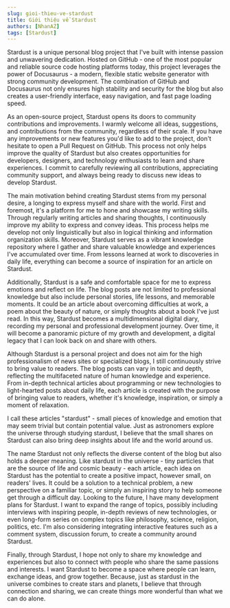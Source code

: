 ```yaml
---
slug: gioi-thieu-ve-stardust
title: Giới thiệu về Stardust
authors: [NhanAZ]
tags: [Stardust]
---
```


Stardust is a unique personal blog project that I've built with intense passion and unwavering dedication. Hosted on GitHub - one of the most popular and reliable source code hosting platforms today, this project leverages the power of Docusaurus - a modern, flexible static website generator with strong community development. The combination of GitHub and Docusaurus not only ensures high stability and security for the blog but also creates a user-friendly interface, easy navigation, and fast page loading speed.

<!--truncate-->

As an open-source project, Stardust opens its doors to community contributions and improvements. I warmly welcome all ideas, suggestions, and contributions from the community, regardless of their scale. If you have any improvements or new features you'd like to add to the project, don't hesitate to open a Pull Request on GitHub. This process not only helps improve the quality of Stardust but also creates opportunities for developers, designers, and technology enthusiasts to learn and share experiences. I commit to carefully reviewing all contributions, appreciating community support, and always being ready to discuss new ideas to develop Stardust.

The main motivation behind creating Stardust stems from my personal desire, a longing to express myself and share with the world. First and foremost, it's a platform for me to hone and showcase my writing skills. Through regularly writing articles and sharing thoughts, I continuously improve my ability to express and convey ideas. This process helps me develop not only linguistically but also in logical thinking and information organization skills. Moreover, Stardust serves as a vibrant knowledge repository where I gather and share valuable knowledge and experiences I've accumulated over time. From lessons learned at work to discoveries in daily life, everything can become a source of inspiration for an article on Stardust.

Additionally, Stardust is a safe and comfortable space for me to express emotions and reflect on life. The blog posts are not limited to professional knowledge but also include personal stories, life lessons, and memorable moments. It could be an article about overcoming difficulties at work, a poem about the beauty of nature, or simply thoughts about a book I've just read. In this way, Stardust becomes a multidimensional digital diary, recording my personal and professional development journey. Over time, it will become a panoramic picture of my growth and development, a digital legacy that I can look back on and share with others.

Although Stardust is a personal project and does not aim for the high professionalism of news sites or specialized blogs, I still continuously strive to bring value to readers. The blog posts can vary in topic and depth, reflecting the multifaceted nature of human knowledge and experience. From in-depth technical articles about programming or new technologies to light-hearted posts about daily life, each article is created with the purpose of bringing value to readers, whether it's knowledge, inspiration, or simply a moment of relaxation.

I call these articles "stardust" - small pieces of knowledge and emotion that may seem trivial but contain potential value. Just as astronomers explore the universe through studying stardust, I believe that the small shares on Stardust can also bring deep insights about life and the world around us.

The name Stardust not only reflects the diverse content of the blog but also holds a deeper meaning. Like stardust in the universe - tiny particles that are the source of life and cosmic beauty - each article, each idea on Stardust has the potential to create a positive impact, however small, on readers' lives. It could be a solution to a technical problem, a new perspective on a familiar topic, or simply an inspiring story to help someone get through a difficult day.
Looking to the future, I have many development plans for Stardust. I want to expand the range of topics, possibly including interviews with inspiring people, in-depth reviews of new technologies, or even long-form series on complex topics like philosophy, science, religion, politics, etc. I'm also considering integrating interactive features such as a comment system, discussion forum, to create a community around Stardust.

Finally, through Stardust, I hope not only to share my knowledge and experiences but also to connect with people who share the same passions and interests. I want Stardust to become a space where people can learn, exchange ideas, and grow together. Because, just as stardust in the universe combines to create stars and planets, I believe that through connection and sharing, we can create things more wonderful than what we can do alone.